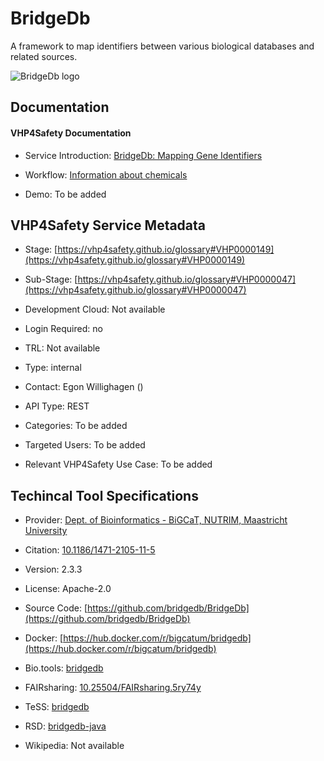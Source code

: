 # BridgeDb

<!--- This file is autogenerated. Edit bridgedb.json to make changes in this page. --->

A framework to map identifiers between various biological databases and related sources.

![BridgeDb logo](https://raw.githubusercontent.com/VHP4Safety/cloud/main/docs/service/bridgedb.png)

## Documentation

#### VHP4Safety Documentation

* Service Introduction: [BridgeDb: Mapping Gene Identifiers](https://docs.vhp4safety.nl/en/latest/tutorials/bridgedb/gene_hgnc_name_to_ensembl.html)

* Workflow: [Information about chemicals](https://docs.vhp4safety.nl/en/latest/tutorials/cheminfo/intro.html)

* Demo: To be added

<h4 id='tess-widget-materials-header'></h4>

<div id='tess-widget-materials-list' class='tess-widget tess-widget-list'></div>
<script>
  function initTeSSWidgets() {
    var query = 'bridgedb';
    if (query.trim() != '') {
      TessWidget.Materials(document.getElementById('tess-widget-materials-list'),
                           'SimpleList',
                           {
                             opts: {
                               enableSearch: false
                             },
                             params: {
                               pageSize: 5,
                               q: query
                             }
                           });
      document.getElementById('tess-widget-materials-header').innerHTML = 'Documentation from ELIXIR TeSS'
    }
}
</script>
<script async='' defer='' src='https://elixirtess.github.io/TeSS_widgets/components/js/tess-widget-standalone.js' onload='initTeSSWidgets()'></script>

<script>
async function loadGlossaryTerms() {
  try {
    // Fetch the TURTLE/OWL file
    const response = await fetch('https://raw.githubusercontent.com/VHP4Safety/glossary/refs/heads/main/glossary.owl');
    const xmlText = await response.text();
    
    // Parse XML
    const parser = new DOMParser();
    const xmlDoc = parser.parseFromString(xmlText, 'text/xml');
    
    // Create a map to store term data
    const glossaryData = new Map();
    
    // Extract all classes/concepts with their labels and descriptions
    const classes = xmlDoc.querySelectorAll('owl\\:Class, Class');
    classes.forEach(cls => {
      const about = cls.getAttribute('rdf:about') || cls.getAttribute('about');
      if (about) {
        const label = cls.querySelector('rdfs\\:label, label')?.textContent?.trim();
        const description = cls.querySelector('dc\\:description, description')?.textContent?.trim();
        
        if (label) {
          glossaryData.set(label.toLowerCase(), {
            label: label,
            description: description || '',
            url: about
          });
        }
      }
    });
    
    // Process all elements with class 'glossary_term'
    const glossaryElements = document.querySelectorAll('.glossary_term');
    glossaryElements.forEach(element => {
      const termText = element.textContent.trim().toLowerCase();
      const termData = glossaryData.get(termText);
      
      if (termData) {
        // Create the glossary info element
        const glossaryInfo = document.createElement('div');
        glossaryInfo.className = 'glossary-info';
        glossaryInfo.style.cssText = `
          background: #f8f9fa;
          border-left: 3px solid #007bff;
          padding: 8px 12px;
          margin: 8px 0;
          border-radius: 4px;
          font-size: 0.9em;
          line-height: 1.4;
        `;
        
        glossaryInfo.innerHTML = `
          <strong>${termData.label}</strong> <a href="${termData.url}" target="_blank" style="color: #007bff; text-decoration: none;">${termData.url}</a><br>
          ${termData.description}
        `;
        
        // Insert before the glossary term element
        element.parentNode.insertBefore(glossaryInfo, element);
      }
    });
    
  } catch (error) {
    console.warn('Could not load glossary terms:', error);
  }
}

// Load glossary terms when page is ready
if (document.readyState === 'loading') {
  document.addEventListener('DOMContentLoaded', loadGlossaryTerms);
} else {
  loadGlossaryTerms();
}
</script>

## VHP4Safety Service Metadata

* Stage: [https://vhp4safety.github.io/glossary#VHP0000149](https://vhp4safety.github.io/glossary#VHP0000149)

* Sub-Stage: [https://vhp4safety.github.io/glossary#VHP0000047](https://vhp4safety.github.io/glossary#VHP0000047)

* Development Cloud: Not available

* Login Required: no

* TRL: Not available

* Type: internal

* Contact: Egon Willighagen ()

* API Type: REST

* Categories: To be added

* Targeted Users: To be added

* Relevant VHP4Safety Use Case: To be added

## Techincal Tool Specifications

* Provider: [Dept. of Bioinformatics - BiGCaT, NUTRIM, Maastricht University]()

* Citation: [10.1186/1471-2105-11-5](https://doi.org/10.1186/1471-2105-11-5)

* Version: 2.3.3

* License: Apache-2.0

* Source Code: [https://github.com/bridgedb/BridgeDb](https://github.com/bridgedb/BridgeDb)

* Docker: [https://hub.docker.com/r/bigcatum/bridgedb](https://hub.docker.com/r/bigcatum/bridgedb)

* Bio.tools: [bridgedb](bridgedb)

* FAIRsharing: [10.25504/FAIRsharing.5ry74y](10.25504/FAIRsharing.5ry74y)

* TeSS: [bridgedb](bridgedb)

* RSD: [bridgedb-java](bridgedb-java)

* Wikipedia: Not available

<script type="application/ld+json">
  {
    "@context": "https://schema.org/",
    "@type": "SoftwareApplication",
    "http://purl.org/dc/terms/conformsTo": {
      "@type": "CreativeWork", "@id": "https://bioschemas.org/profiles/ComputationalTool/1.0-RELEASE"
    },
    "@id" : "https://vhp4safety.github.io/cloud/service/bridgedb",
    "name": "BridgeDb",
    "description": "A framework to map identifiers between various biological databases and related sources.",
    "url": "https://bridgedb.cloud.vhp4safety.nl/"
  }
</script>
